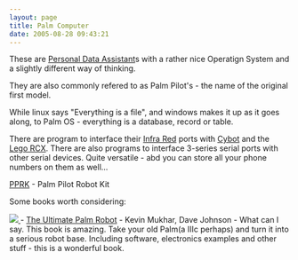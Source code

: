 ```yaml
---
layout: page
title: Palm Computer
date: 2005-08-28 09:43:21
---
```

These are [Personal Data Assistant](/wiki/personal_data_assistant.html "Personal Data Assistant")s with a rather nice Operatign System and a slightly different way of thinking.

They are also commonly refered to as Palm Pilot's - the name of the original first model.

While linux says "Everything is a file", and windows makes it up as it goes along, to Palm OS - everything is a database, record or table.

There are program to interface their [Infra Red](/wiki/infra_red.html "A type of EM radiation commonly used for digital communications") ports with [Cybot](/wiki/cybot.html "Cybot") and the [Lego RCX](/wiki/rcx.html "The Lego RCX"). There are also programs to interface 3-series serial ports with other serial devices. Quite versatile - abd you can store all your phone numbers on them as well...

[PPRK](/wiki/pprk.html "Palm Pilot Robot Kit") - Palm Pilot Robot Kit

Some books worth considering:

<a class="internal" href="http://www.amazon.co.uk/exec/obidos/ASIN/0072228806/orionrobots-21" target="_blank"> <img class="img-responsive" src="image62"/> </a>  - <a  href="http://www.amazon.co.uk/exec/obidos/ASIN/0072228806/orionrobots-21" rel="external" target="_blank">The Ultimate Palm Robot</a> - Kevin Mukhar, Dave Johnson - What can I say. This book is amazing. Take your old Palm(a IIIc perhaps) and turn it into a serious robot base.  Including software, electronics examples and other stuff - this is a wonderful book.
